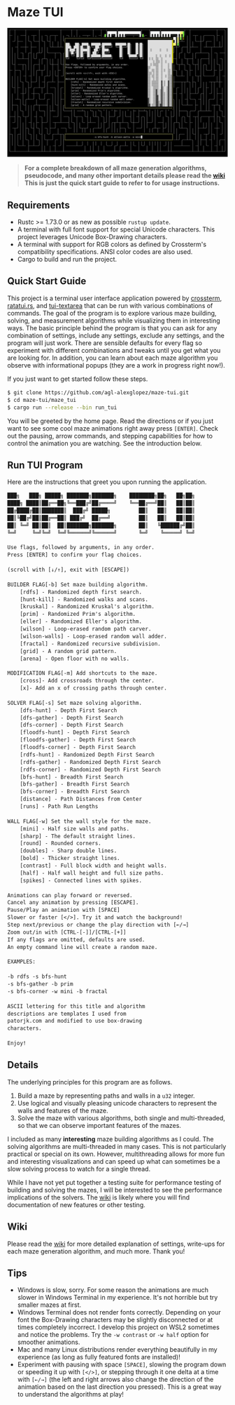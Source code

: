 # Maze TUI

![demo](/images/demo.gif)

> **For a complete breakdown of all maze generation algorithms, pseudocode, and many other important details please read the [wiki](https://github.com/agl-alexglopez/maze-tui/wiki) This is just the quick start guide to refer to for usage instructions.**

## Requirements

- Rustc >= 1.73.0 or as new as possible `rustup update`.
- A terminal with full font support for special Unicode characters. This project leverages Unicode Box-Drawing characters.
- A terminal with support for RGB colors as defined by Crossterm's compatibility specifications. ANSI color codes are also used.
- Cargo to build and run the project.

## Quick Start Guide

This project is a terminal user interface application powered by [crossterm](https://github.com/crossterm-rs/crossterm), [ratatui.rs](https://github.com/ratatui-org/ratatui), and [tui-textarea](https://github.com/rhysd/tui-textarea) that can be run with various combinations of commands. The goal of the program is to explore various maze building, solving, and measurement algorithms while visualizing them in interesting ways. The basic principle behind the program is that you can ask for any combination of settings, include any settings, exclude any settings, and the program will just work. There are sensible defaults for every flag so experiment with different combinations and tweaks until you get what you are looking for. In addition, you can learn about each maze algorithm you observe with informational popups (they are a work in progress right now!).

If you just want to get started follow these steps.

```zsh
$ git clone https://github.com/agl-alexglopez/maze-tui.git
$ cd maze-tui/maze_tui
$ cargo run --release --bin run_tui
```

You will be greeted by the home page. Read the directions or if you just want to see some cool maze animations right away press `[ENTER]`. Check out the pausing, arrow commands, and stepping capabilities for how to control the animation you are watching. See the introduction below.

## Run TUI Program

Here are the instructions that greet you upon running the application.

```txt
███╗   ███╗ █████╗ ███████╗███████╗    ████████╗██╗   ██╗██╗
████╗ ████║██╔══██╗╚══███╔╝██╔════╝    ╚══██╔══╝██║   ██║██║
██╔████╔██║███████║  ███╔╝ █████╗         ██║   ██║   ██║██║
██║╚██╔╝██║██╔══██║ ███╔╝  ██╔══╝         ██║   ██║   ██║██║
██║ ╚═╝ ██║██║  ██║███████╗███████╗       ██║   ╚██████╔╝██║
╚═╝     ╚═╝╚═╝  ╚═╝╚══════╝╚══════╝       ╚═╝    ╚═════╝ ╚═╝

Use flags, followed by arguments, in any order.
Press [ENTER] to confirm your flag choices.

(scroll with [↓/↑], exit with [ESCAPE])

BUILDER FLAG[-b] Set maze building algorithm.
    [rdfs] - Randomized depth first search.
    [hunt-kill] - Randomized walks and scans.
    [kruskal] - Randomized Kruskal's algorithm.
    [prim] - Randomized Prim's algorithm.
    [eller] - Randomized Eller's algorithm.
    [wilson] - Loop-erased random path carver.
    [wilson-walls] - Loop-erased random wall adder.
    [fractal] - Randomized recursive subdivision.
    [grid] - A random grid pattern.
    [arena] - Open floor with no walls.

MODIFICATION FLAG[-m] Add shortcuts to the maze.
    [cross]- Add crossroads through the center.
    [x]- Add an x of crossing paths through center.

SOLVER FLAG[-s] Set maze solving algorithm.
    [dfs-hunt] - Depth First Search
    [dfs-gather] - Depth First Search
    [dfs-corner] - Depth First Search
    [floodfs-hunt] - Depth First Search
    [floodfs-gather] - Depth First Search
    [floodfs-corner] - Depth First Search
    [rdfs-hunt] - Randomized Depth First Search
    [rdfs-gather] - Randomized Depth First Search
    [rdfs-corner] - Randomized Depth First Search
    [bfs-hunt] - Breadth First Search
    [bfs-gather] - Breadth First Search
    [bfs-corner] - Breadth First Search
    [distance] - Path Distances from Center
    [runs] - Path Run Lengths

WALL FLAG[-w] Set the wall style for the maze.
    [mini] - Half size walls and paths.
    [sharp] - The default straight lines.
    [round] - Rounded corners.
    [doubles] - Sharp double lines.
    [bold] - Thicker straight lines.
    [contrast] - Full block width and height walls.
    [half] - Half wall height and full size paths.
    [spikes] - Connected lines with spikes.

Animations can play forward or reversed.
Cancel any animation by pressing [ESCAPE].
Pause/Play an animation with [SPACE]
Slower or faster [</>]. Try it and watch the background!
Step next/previous or change the play direction with [←/→]
Zoom out/in with [CTRL-[-]]/[CTRL-[+]]
If any flags are omitted, defaults are used.
An empty command line will create a random maze.

EXAMPLES:

-b rdfs -s bfs-hunt
-s bfs-gather -b prim
-s bfs-corner -w mini -b fractal

ASCII lettering for this title and algorithm
descriptions are templates I used from
patorjk.com and modified to use box-drawing
characters.

Enjoy!
```

## Details

The underlying principles for this program are as follows.

1. Build a maze by representing paths and walls in a `u32` integer.
2. Use logical and visually pleasing unicode characters to represent the walls and features of the maze.
3. Solve the maze with various algorithms, both single and multi-threaded, so that we can observe important features of the mazes.

I included as many **interesting** maze building algorithms as I could. The solving algorithms are multi-threaded in many cases. This is not particularly practical or special on its own. However, multithreading allows for more fun and interesting visualizations and can speed up what can sometimes be a slow solving process to watch for a single thread.

While I have not yet put together a testing suite for performance testing of building and solving the mazes, I will be interested to see the performance implications of the solvers. The [wiki](https://github.com/agl-alexglopez/maze-tui/wiki) is likely where you will find documentation of new features or other testing.

## Wiki

Please read the [wiki](https://github.com/agl-alexglopez/maze-tui/wiki) for more detailed explanation of settings, write-ups for each maze generation algorithm, and much more. Thank you!

## Tips

- Windows is slow, sorry. For some reason the animations are much slower in Windows Terminal in my experience. It's not horrible but try smaller mazes at first.
- Windows Terminal does not render fonts correctly. Depending on your font the Box-Drawing characters may be slightly disconnected or at times completely incorrect. I develop this project on WSL2 sometimes and notice the problems. Try the `-w contrast` or `-w half` option for smoother animations.
- Mac and many Linux distributions render everything beautifully in my experience (as long as fully featured fonts are installed)!
- Experiment with pausing with space `[SPACE]`, slowing the program down or speeding it up with `[</>]`, or stepping through it one delta at a time with `[←/→]` (the left and right arrows also change the direction of the animation based on the last direction you pressed). This is a great way to understand the algorithms at play!
